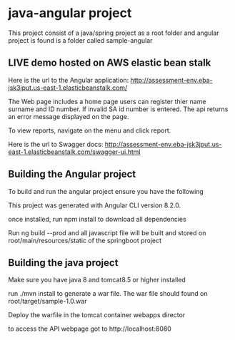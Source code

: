 # java-angular project
This project consist of a java/spring project as a root folder and angular project is found is a folder called sample-angular


## LIVE demo hosted on AWS elastic bean stalk
Here is the url to the Angular application: http://assessment-env.eba-jsk3jput.us-east-1.elasticbeanstalk.com/ 

The Web page includes a home page users can register thier name surname and ID number. If invalid SA id number is entered. The api returns an error message displayed on the page.

To view reports, navigate on the menu and click report.

Here is the url to Swagger docs:  http://assessment-env.eba-jsk3jput.us-east-1.elasticbeanstalk.com/swagger-ui.html

## Building the Angular project
To build and run the angular project ensure you have the following

This project was generated with Angular CLI version 8.2.0.

once installed, run npm install to download all dependencies

Run ng build --prod and all javascript file will be built and stored on root/main/resources/static of the springboot project


## Building the java project
Make sure you have java 8 and tomcat8.5 or higher installed

run ./mvn install to generate a war file. The war file should found on root/target/sample-1.0.war

Deploy the warfile in the tomcat container webapps director

to access the API webpage got to http://localhost:8080
